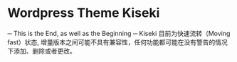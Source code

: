 # Wordpress Theme Kiseki
─ This is the End, as well as the Beginning ─
Kiseki 目前为快速流转（Moving fast）状态, 增量版本之间可能不具有兼容性，任何功能都可能在没有警告的情况下添加、删除或者更改。
